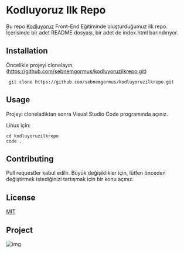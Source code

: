 # Kodluyoruz Ilk Repo

Bu repo [Kodluyoruz](https://www.patika.dev/egitimler/frontend-web-development-patikasi) Front-End Eğitiminde oluşturduğumuz ilk repo. İçerisinde bir adet 
README dosyası, bir adet de index.html barındırıyor.



## Installation

Öncelikle projeyi clonelayın.(https://github.com/sebnemgormus/kodluyoruzilkrepo.git)

` git clone https://github.com/sebnemgormus/kodluyoruzilkrepo.git`



## Usage

Projeyi cloneladıktan sonra Visual Studio Code programında açınız.

Linux için: 

```
cd kodluyoruzilkrepo
code .
```


## Contributing

Pull requestler kabul edilir. Büyük değişiklikler için, lütfen önceden değiştirmek 
istediğinizi tartışmak için bir konu açınız.



## License

[MIT](https://www.mit.edu/)



## Project 

![img](https://user-images.githubusercontent.com/63050857/112729834-52374e80-8f3f-11eb-8647-c8b0ef8420c2.PNG)



